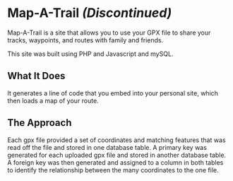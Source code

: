 # Map-A-Trail *(Discontinued)*

Map-A-Trail is a site that allows you to use your GPX file to share your tracks, waypoints, and routes with family and friends.

This site was built using PHP and Javascript and mySQL.


## What It Does
It generates a line of code that you embed into your personal site, which then loads a map of your route.


## The Approach
Each gpx file provided a set of coordinates and matching features that was read off the file and stored in one database table.
A primary key was generated for each uploaded gpx file and stored in another database table.
A foreign key was then generated and assigned to a column in both tables to identify the relationship between the many coordinates to the one file.

